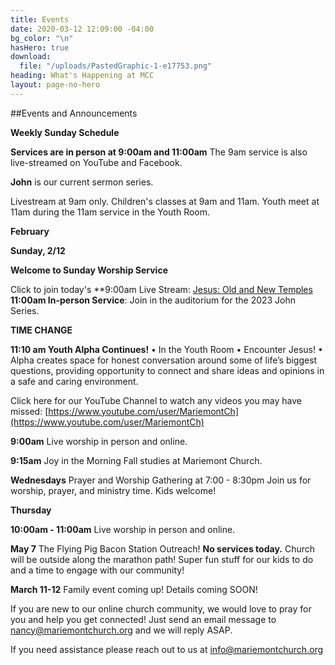 ```yaml
---
title: Events
date: 2020-03-12 12:09:00 -04:00
bg_color: "\n"
hasHero: true
download:
  file: "/uploads/PastedGraphic-1-e17753.png"
heading: What's Happening at MCC
layout: page-no-hero
---
```


##Events and Announcements

**Weekly Sunday Schedule**

**Services are in person at 9:00am and 11:00am** The 9am service is also live-streamed on YouTube and Facebook.

**John** is our current sermon series.

Livestream at 9am only. Children's classes at 9am and 11am. Youth meet at 11am during the 11am service in the Youth Room.

**February**

**Sunday, 2/12** 

**Welcome to Sunday Worship Service** 

Click to join today's **9:00am Live Stream: [Jesus: Old and New Temples
](https://www.youtube.com/live/GFRPwIvF2OY?feature=share)
**11:00am In-person Service**: Join in the auditorium for the 2023 John Series.

**TIME CHANGE**

**11:10 am Youth Alpha Continues!** 
• In the Youth Room
• Encounter Jesus!
• Alpha creates space for honest conversation around some of life’s biggest questions, providing opportunity to connect and share ideas and opinions in a safe and caring environment.

Click here for our YouTube Channel to watch any videos you may have missed:
[https://www.youtube.com/user/MariemontCh](https://www.youtube.com/user/MariemontCh)

**9:00am** Live worship in person and online.

**9:15am** Joy in the Morning Fall studies at Mariemont Church.

**Wednesdays** Prayer and Worship Gathering at 7:00 - 8:30pm
Join us for worship, prayer, and ministry time. Kids welcome!

**Thursday** 

**10:00am - 11:00am** Live worship in person and online.

**May 7** The Flying Pig Bacon Station Outreach! **No services today.** Church will be outside along the marathon path!  Super fun stuff for our kids to do and a time to engage with our community!

**March 11-12** Family event coming up!  Details coming SOON!

If you are new to our online church community, we would love to pray for you and help you get connected! Just send an email message to [nancy@mariemontchurch.org](http://nancy@mariemontchurch.org) and we will reply ASAP.

If you need assistance please reach out to us at [info@mariemontchurch.org](http://info@mariemontchurch.org)



